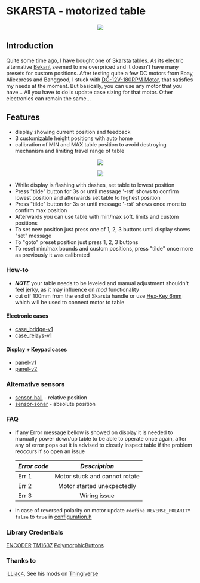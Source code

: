 # SKARSTA - motorized table

<p align="center">
    <img src="https://www.ikea.com/us/en/images/products/skarsta-desk-sit-stand-white__0777623_PE758665_S4.JPG"/>
</p>

## Introduction

Quite some time ago, I have bought one of [Skarsta](https://www.ikea.com/us/en/p/skarsta-desk-sit-stand-white-s89324812/) tables. As its electric alternative [Bekant](https://www.ikea.com/us/en/p/bekant-desk-sit-stand-black-stained-ash-veneer-black-s29282221/) seemed to me overpriced and it doesn't have many presets for custom positions.
After testing quite a few DC motors from Ebay, Aliexpress and Banggood, I stuck with [DC-12V-180RPM Motor](https://www.banggood.com/DC-12V-180RPM-Geared-Motor-High-Torque-Gear-Reducer-Motor-p-1068573.html?p=7W02096203810201609O&stayold=1&curwarehouse=CN), that satisfies my needs at the moment. But basically, you can use any motor that you have... All you have to do is update case sizing for that motor. Other electronics can remain the same...

## Features

- display showing current position and feedback
- 3 customizable height positions with auto home
- calibration of MIN and MAX table position to avoid destroying mechanism and limiting travel range of table

<p align="center">
    <a href="https://www.youtube.com/watch?v=pk-jIIXeZvs">
        <img src="https://img.youtube.com/vi/pk-jIIXeZvs/0.jpg"/>
    </a>
</p>

<p align="center">
    <a href="https://www.youtube.com/watch?v=a_JpCyb1K0Y">
        <img src="https://img.youtube.com/vi/a_JpCyb1K0Y/0.jpg"/>
    </a>
</p>

- While display is flashing with dashes, set table to lowest position
- Press "tilde" button for 3s or until message '-rst' shows to confirm lowest position and afterwards set table to highest position
- Press "tilde" button for 3s or until message '-rst' shows once more to confirm max position
- Afterwards you can use table with min/max soft. limits and custom positions
- To set new position just press one of 1, 2, 3 buttons until display shows "set" message
- To "goto" preset position just press 1, 2, 3 buttons
- To reset min/max bounds and custom positions, press "tilde" once more as previously it was calibrated

### How-to

- **_NOTE_** your table needs to be leveled and manual adjustment shouldn't feel jerky, as it may influence on _mod_ functionality
- cut off 100mm from the end of Skarsta handle or use [Hex-Key 6mm](https://www.ebay.com/itm/1-5mm-24mm-ALLEN-BALL-POINT-END-LONG-ARM-HEX-KEY-WRENCH-METRIC-ALLEN-KEY/182563068986) which will be used to connect motor to table

#### Electronic cases

- [case_bridge-v1](./docs/case_bridge-v1.md)
- [case_relays-v1](./docs/case_relays-v1.md)

#### Display + Keypad cases

- [panel-v1](./docs/panel-v1.md)
- [panel-v2](./docs/panel-v2.md)

### Alternative sensors

- [sensor-hall](./docs/sensor-hall.md) - relative position
- [sensor-sonar](./docs/sensor-sonar.md) - absolute position

### FAQ

- if any Error message bellow is showed on display it is needed to manually power down/up table to be able to operate once again,
  after any of error pops out it is advised to closely inspect table if the problem reoccurs if so open an issue

  | _Error code_ |         _Description_         |
  | ------------ | :---------------------------: |
  | Err 1        | Motor stuck and cannot rotate |
  | Err 2        |  Motor started unexpectedly   |
  | Err 3        |         Wiring issue          |

- in case of reversed polarity on motor update `#define REVERSE_POLARITY   false` to `true` in [configuration.h](./src/configuration.h) 

### Library Credentials

[ENCODER](https://github.com/buxtronix/arduino/tree/master/libraries/Rotary)
[TM1637](https://github.com/Seeed-Studio/Grove_4Digital_Display)
[PolymorphicButtons](https://github.com/JCWentzel/PolymorphicButtons.git)

### Thanks to

[iLLiac4](https://github.com/iLLiac4), See his mods on [Thingiverse](https://www.thingiverse.com/thing:3227567)
